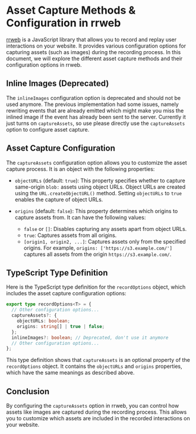 # Asset Capture Methods & Configuration in rrweb

[rrweb](https://rrweb.io/) is a JavaScript library that allows you to record and replay user interactions on your website. It provides various configuration options for capturing assets (such as images) during the recording process. In this document, we will explore the different asset capture methods and their configuration options in rrweb.

## Inline Images (Deprecated)

The `inlineImages` configuration option is deprecated and should not be used anymore. The previous implementation had some issues, namely rewriting events that are already emitted which might make you miss the inlined image if the event has already been sent to the server. Currently it just turns on `captureAssets`, so use please directly use the `captureAssets` option to configure asset capture.

## Asset Capture Configuration

The `captureAssets` configuration option allows you to customize the asset capture process. It is an object with the following properties:

- `objectURLs` (default: `true`): This property specifies whether to capture same-origin `blob:` assets using object URLs. Object URLs are created using the `URL.createObjectURL()` method. Setting `objectURLs` to `true` enables the capture of object URLs.

- `origins` (default: `false`): This property determines which origins to capture assets from. It can have the following values:
  - `false` or `[]`: Disables capturing any assets apart from object URLs.
  - `true`: Captures assets from all origins.
  - `[origin1, origin2, ...]`: Captures assets only from the specified origins. For example, `origins: ['https://s3.example.com/']` captures all assets from the origin `https://s3.example.com/`.

## TypeScript Type Definition

Here is the TypeScript type definition for the `recordOptions` object, which includes the asset capture configuration options:

```typescript
export type recordOptions<T> = {
  // Other configuration options...
  captureAssets?: {
    objectURLs: boolean;
    origins: string[] | true | false;
  };
  inlineImages?: boolean; // Deprecated, don't use it anymore
  // Other configuration options...
};
```

This type definition shows that `captureAssets` is an optional property of the `recordOptions` object. It contains the `objectURLs` and `origins` properties, which have the same meanings as described above.

## Conclusion

By configuring the `captureAssets` option in rrweb, you can control how assets like images are captured during the recording process. This allows you to customize which assets are included in the recorded interactions on your website.
